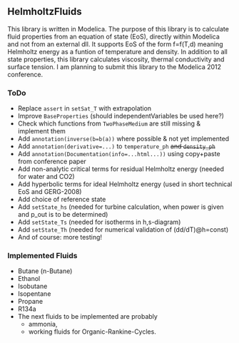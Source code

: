 ## HelmholtzFluids
This library is written in Modelica.
The purpose of this library is to calculate fluid properties from an equation of state (EoS), directly within Modelica and not from an external dll.
It supports EoS of the form f=f(T,d) meaning Helmholtz energy as a funtion of temperature and density.
In addition to all state properties, this library calculates viscosity, thermal conductivity and surface tension.
I am planning to submit this library to the Modelica 2012 conference.

### ToDo
* Replace `assert` in `setSat_T` with extrapolation
* Improve `BaseProperties` (should independentVariables be used here?)
* Check which functions from `TwoPhaseMedium` are still missing & implement them
* Add `annotation(inverse(b=b(a))` where possible & not yet implemented
* Add `annotation(derivative=...)` to `temperature_ph` ~~and `density_ph`~~
* Add `annotation(Documentation(info=...html...))` using copy+paste from conference paper
* Add non-analytic critical terms for residual Helmholtz energy (needed for water and CO2)
* Add hyperbolic terms for ideal Helmholtz energy (used in short technical EoS and GERG-2008)
* Add choice of reference state
* Add `setState_hs` (needed for turbine calculation, when power is given and p_out is to be determined)
* Add `setState_Ts` (needed for isotherms in h,s-diagram)
* Add `setState_Th` (needed for numerical validation of (dd/dT)@h=const)
* And of course: more testing!
  
  
### Implemented Fluids
* Butane (n-Butane)
* Ethanol
* Isobutane
* Isopentane
* Propane
* R134a
* The next fluids to be implemented are probably 
  * ammonia,
  * working fluids for Organic-Rankine-Cycles.
